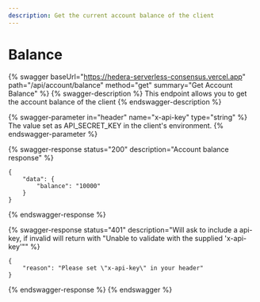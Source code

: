 ```yaml
---
description: Get the current account balance of the client
---
```


# Balance

{% swagger baseUrl="https://hedera-serverless-consensus.vercel.app" path="/api/account/balance" method="get" summary="Get Account Balance" %}
{% swagger-description %}
This endpoint allows you to get the account balance of the client
{% endswagger-description %}

{% swagger-parameter in="header" name="x-api-key" type="string" %}
The value set as API\_SECRET\_KEY in the client's environment.
{% endswagger-parameter %}

{% swagger-response status="200" description="Account balance response" %}
```
{
    "data": {
        "balance": "10000"
    }
}
```
{% endswagger-response %}

{% swagger-response status="401" description="Will ask to include a api-key, if invalid will return with "Unable to validate with the supplied 'x-api-key'"" %}
```
{
    "reason": "Please set \"x-api-key\" in your header"
}
```
{% endswagger-response %}
{% endswagger %}


